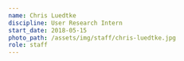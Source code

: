 ```yaml
---
name: Chris Luedtke
discipline: User Research Intern
start_date: 2018-05-15
photo_path: /assets/img/staff/chris-luedtke.jpg
role: staff
---
```

